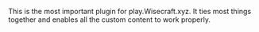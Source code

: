 This is the most important plugin for play.Wisecraft.xyz. It ties most things together and enables all the custom content to work properly. 
